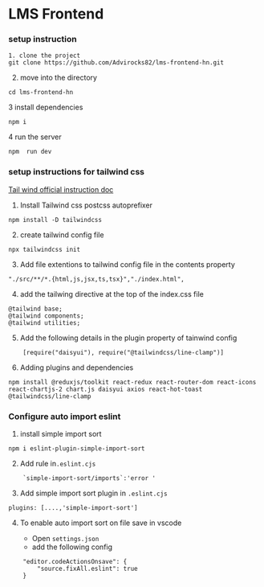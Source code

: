 # LMS Frontend

### setup instruction

```
1. clone the project
git clone https://github.com/Advirocks82/lms-frontend-hn.git
```

2. move into the directory
```
cd lms-frontend-hn

```
3 install dependencies

```
npm i

```
4 run the server

```
npm  run dev

```

### setup instructions for tailwind css

[Tail wind official instruction doc](https://tailwindcss.com/docs/installation)

1. Install Tailwind css postcss autoprefixer

```
npm install -D tailwindcss

```
2. create tailwind config file

```
npx tailwindcss init

```
3. Add file extentions to tailwind config file in the contents property

```
"./src/**/*.{html,js,jsx,ts,tsx}","./index.html",

```

4. add the tailwing directive at the top of the index.css file
```
@tailwind base;
@tailwind components;
@tailwind utilities;

```

5. Add the following details in the plugin property of tainwind config

```
    [require("daisyui"), require("@tailwindcss/line-clamp")]

```
6. Adding plugins and dependencies

```
npm install @reduxjs/toolkit react-redux react-router-dom react-icons react-chartjs-2 chart.js daisyui axios react-hot-toast @tailwindcss/line-clamp

```

### Configure auto import eslint

1. install simple import sort
```
npm i eslint-plugin-simple-import-sort

```
2. Add rule in`.eslint.cjs`
```
    `simple-import-sort/imports`:'error '

```

3. Add simple import sort plugin in  `.eslint.cjs`

```
plugins: [....,'simple-import-sort']
```
4. To enable auto import sort on file save in vscode

    - Open `settings.json`
    - add the following config
```
    "editor.codeActionsOnsave": {
        "source.fixAll.eslint": true
    }

```
